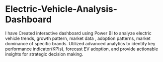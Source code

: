 # Electric-Vehicle-Analysis-Dashboard
I have Created interactive dashboard using Power BI to analyze   electric vehicle trends, growth pattern, market data ,  adoption patterns, market dominance of specific brands. Utilized advanced analytics to identify  key performance  indicator(KPIs), forecast EV adoption, and provide actionable  insights for strategic decision making.
